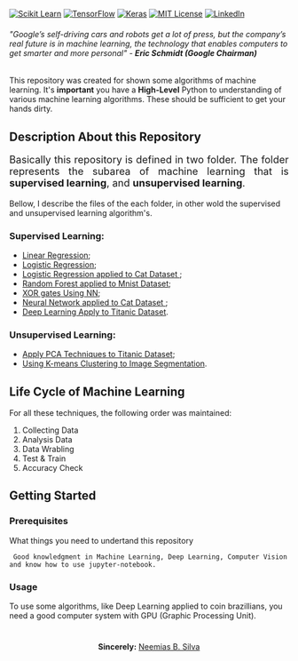 
[![Scikit Learn][scikit-learn-shield]][scikit-learn-url]
[![TensorFlow][tensorflow-shield]][tensorflow-url]
[![Keras][keras-shield]][keras-url]
[![MIT License][license-shield]][license-url]
[![LinkedIn][linkedin-shield]][linkedin-url]


###### <i>"Google’s self-driving cars and robots get a lot of press, but the company’s real future is in machine learning, the technology that enables computers to get smarter and more personal"</i> - <b>Eric Schmidt (Google Chairman)</b>

<p aling="justify">This repository was created for shown some algorithms of machine learning. It's <b>important</b> you have a <b>High-Level</b> Python to understanding of various machine learning algorithms. These should be sufficient to get your hands dirty. </p>

## Description About this Repository

<p style="font-size: 18px;" align="justify">Basically this repository is defined in two folder. The folder represents the subarea of machine learning that is <b>supervised learning</b>, and <b>unsupervised learning</b>.</p>


<p style="font-size:14px;"> Bellow, I describe the files of the each folder, in other wold the supervised and unsupervised learning algorithm's.</p> 

### Supervised Learning:

<ul>
    <li><a href="https://github.com/neemiasbsilva/machine-learning-algorithm/blob/master/supervised-learning/linear-regression.ipynb">Linear Regression</a>;</li>
    <li><a href="https://github.com/neemiasbsilva/machine-learning-algorithm/blob/master/supervised-learning/Logistic%20Regression.ipynb">Logistic Regression</a>;</li>
    <li><a href="https://github.com/neemiasbsilva/machine-learning-algorithm/blob/master/supervised-learning/Logistic_Regression_Cat.py">Logistic Regression applied to Cat Dataset </a>;</li>
    <li><a href="https://github.com/neemiasbsilva/machine-learning-algorithm/blob/master/supervised-learning/random-forest-mnist.ipynb">Random Forest applied to Mnist Dataset</a>;</li>
    <li><a href="https://github.com/neemiasbsilva/machine-learning-algorithm/blob/master/supervised-learning/neural-networks/XOR_Neural_Network.ipynb">XOR gates Using NN</a>;</li>
    <li><a href="https://github.com/neemiasbsilva/machine-learning-algorithm/blob/master/supervised-learning/neural-networks/Neural_Netwokr_Cat_NotCat.ipynb">Neural Network applied to Cat Dataset </a>;</li>
    <li><a href="https://github.com/neemiasbsilva/machine-learning-algorithm/tree/master/supervised-learning/deep-neural-networks">Deep Learning Apply to Titanic Dataset</a>.</li>
</ul>

### Unsupervised Learning:

<ul>
    <li><a href="https://github.com/neemiasbsilva/machine-learning-algorithm/blob/master/unsupervised-learning/PCA_titanic_dataset.ipynb">Apply PCA Techniques to Titanic Dataset</a>;</li>
    <li><a href="https://github.com/neemiasbsilva/machine-learning-algorithm/blob/master/unsupervised-learning/k-means-segmenation-image.ipynb">Using K-means Clustering to Image Segmentation</a>.</li>
</ul>


## Life Cycle of Machine Learning

For all these techniques, the following order was maintained:

1. Collecting Data
2. Analysis Data
3. Data Wrabling
4. Test & Train
5. Accuracy Check 

## Getting Started

### Prerequisites
What things you need to undertand this repository

```
 Good knowledgment in Machine Learning, Deep Learning, Computer Vision and know how to use jupyter-notebook.
```

### Usage

To use some algorithms, like Deep Learning applied to coin brazillians, you need a good computer system with GPU (Graphic Processing Unit).

#

<p align="center"><b>Sincerely:</b> <a href="https://github.com/neemiasbsilva">Neemias B. Silva</a></p>


[license-shield]: https://img.shields.io/github/license/Ileriayo/markdown-badges?style=for-the-badge
[license-url]: https://github.com/neemiasbsilva/mlops-with-tensorflow-extends/blob/main/LICENSE.txt
[linkedin-shield]: https://img.shields.io/badge/linkedin-%230077B5.svg?style=for-the-badge&logo=linkedin&logoColor=white
[linkedin-url]: https://www.linkedin.com/in/neemias-bucéli-1836abb8/
[tensorflow-shield]: https://img.shields.io/badge/TensorFlow-%23FF6F00.svg?style=for-the-badge&logo=TensorFlow&logoColor=white
[tensorflow-url]: http://tensorflow.org/
[keras-shield]: https://img.shields.io/badge/Keras-%23D00000.svg?style=for-the-badge&logo=Keras&logoColor=white
[keras-url]: https://www.tensorflow.org/guide/keras?hl=pt-br
[scikit-learn-shield]: https://img.shields.io/badge/scikit--learn-%23F7931E.svg?style=for-the-badge&logo=scikit-learn&logoColor=white
[scikit-learn-url]: https://scikit-learn.org/stable/
[tfx-libraries]: reports/figures/tfx-components.png
